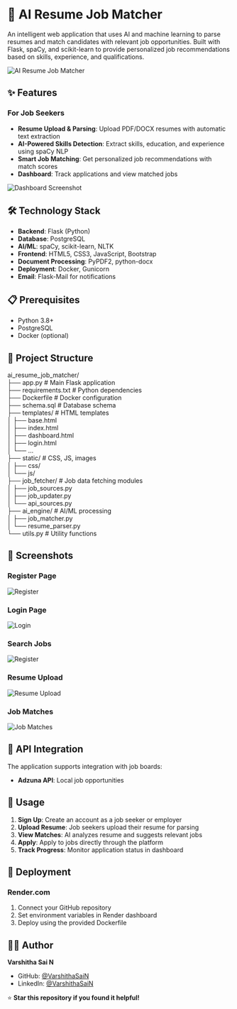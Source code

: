 # 🤖 AI Resume Job Matcher

An intelligent web application that uses AI and machine learning to parse resumes and match candidates with relevant job opportunities. Built with Flask, spaCy, and scikit-learn to provide personalized job recommendations based on skills, experience, and qualifications.

![AI Resume Job Matcher](<img src="screenshots/homepage.png" alt="Homepage" width="600">)


## ✨ Features

### For Job Seekers
- **Resume Upload & Parsing**: Upload PDF/DOCX resumes with automatic text extraction
- **AI-Powered Skills Detection**: Extract skills, education, and experience using spaCy NLP
- **Smart Job Matching**: Get personalized job recommendations with match scores
- **Dashboard**: Track applications and view matched jobs

![Dashboard Screenshot](screenshots/Dashboard.png)

## 🛠️ Technology Stack

- **Backend**: Flask (Python)
- **Database**: PostgreSQL
- **AI/ML**: spaCy, scikit-learn, NLTK
- **Frontend**: HTML5, CSS3, JavaScript, Bootstrap
- **Document Processing**: PyPDF2, python-docx
- **Deployment**: Docker, Gunicorn
- **Email**: Flask-Mail for notifications

## 📋 Prerequisites

- Python 3.8+
- PostgreSQL
- Docker (optional)

## 📁 Project Structure

ai_resume_job_matcher/                                                                                                                                                       
├── app.py # Main Flask application                                                                                                                                          
├── requirements.txt # Python dependencies                                                                                                                                   
├── Dockerfile # Docker configuration                                                                                                                                        
├── schema.sql # Database schema                                                                                                                                             
├── templates/ # HTML templates                                                                                                                                              
│ ├── base.html                                                                                                                                                              
│ ├── index.html                                                                                                                                                             
│ ├── dashboard.html                                                                                                                                                         
│ ├── login.html                                                                                                                                                             
│ └── ...                                                                                                                                                                    
├── static/ # CSS, JS, images                                                                                                                                                
│ ├── css/                                                                                                                                                                  
│ └── js/                                                                                                                                                                    
├── job_fetcher/ # Job data fetching modules                                                                                                                                 
│ ├── job_sources.py                                                                                                                                                         
│ ├── job_updater.py                                                                                                                                                         
│ └── api_sources.py                                                                                                                                                         
├── ai_engine/ # AI/ML processing                                                                                                                                            
│ ├── job_matcher.py                                                                                                                                                         
│ └── resume_parser.py                                                                                                                                                       
└── utils.py # Utility functions                                                                                                                                             


## 📸 Screenshots

### Register Page
![Register](screenshots/register.png)

### Login Page
![Login](screenshots/login.png)

### Search Jobs
![Register](screenshots/search_jobs.png)

### Resume Upload
![Resume Upload](screenshots/upload.png)

### Job Matches
![Job Matches](screenshots/matches.png)

## 🤝 API Integration

The application supports integration with job boards:
- **Adzuna API**: Local job opportunities

## 📝 Usage

1. **Sign Up**: Create an account as a job seeker or employer
2. **Upload Resume**: Job seekers upload their resume for parsing
3. **View Matches**: AI analyzes resume and suggests relevant jobs
4. **Apply**: Apply to jobs directly through the platform
5. **Track Progress**: Monitor application status in dashboard

## 🚀 Deployment

### Render.com
1. Connect your GitHub repository
2. Set environment variables in Render dashboard
3. Deploy using the provided Dockerfile

## 👨‍💻 Author

**Varshitha Sai N**
- GitHub: [@VarshithaSaiN](https://github.com/VarshithaSaiN)
- LinkedIn: [@VarshithaSaiN](https://www.linkedin.com/in/varshithasain/)


⭐ **Star this repository if you found it helpful!**
